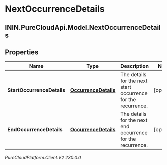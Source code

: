 # NextOccurrenceDetails

## ININ.PureCloudApi.Model.NextOccurrenceDetails

## Properties

|Name | Type | Description | Notes|
|------------ | ------------- | ------------- | -------------|
| **StartOccurrenceDetails** | [**OccurrenceDetails**](OccurrenceDetails) | The details for the next start occurrence for the recurrence. | [optional] |
| **EndOccurrenceDetails** | [**OccurrenceDetails**](OccurrenceDetails) | The details for the next end occurrence for the recurrence. | [optional] |



_PureCloudPlatform.Client.V2 230.0.0_
